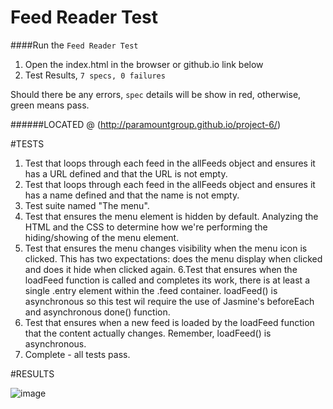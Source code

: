 # Feed Reader Test

####Run the `Feed Reader Test`
1. Open the index.html in the browser or github.io link below
5. Test Results, `7 specs, 0 failures`

Should there be any errors, `spec` details will be show in red, otherwise, green means pass. 

######LOCATED @ (http://paramountgroup.github.io/project-6/)

#TESTS

1. Test that loops through each feed in the allFeeds object and ensures it has a URL defined and that the URL is not empty.
2. Test that loops through each feed in the allFeeds object and ensures it has a name defined and that the name is not empty.
3. Test suite named "The menu".
4. Test that ensures the menu element is hidden by default. Analyzing the HTML and the CSS to determine how we're performing the hiding/showing of the menu element.
5. Test that ensures the menu changes visibility when the menu icon is clicked. This has two expectations: does the menu display when clicked and does it hide when clicked again.
6.Test that ensures when the loadFeed function is called and completes its work, there is at least a single .entry element within the .feed container. loadFeed() is asynchronous so this test wil require the use of Jasmine's beforeEach and asynchronous done() function.
7. Test that ensures when a new feed is loaded by the loadFeed function that the content actually changes. Remember, loadFeed() is asynchronous.
8. Complete - all tests pass.


#RESULTS

![image](https://cloud.githubusercontent.com/assets/12649647/15319239/d92678a0-1bf7-11e6-88dd-7b714e8b3c9b.png)


